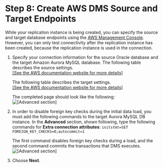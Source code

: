 # Step 8: Create AWS DMS Source and Target Endpoints<a name="chap-rdsoracle2aurora.steps.createsourcetargetendpoints"></a>

While your replication instance is being created, you can specify the source and target database endpoints using the [AWS Management Console](https://console.aws.amazon.com)\. However, you can only test connectivity after the replication instance has been created, because the replication instance is used in the connection\.

1. Specify your connection information for the source Oracle database and the target Amazon Aurora MySQL database\. The following table describes the source settings\.    
[\[See the AWS documentation website for more details\]](http://docs.aws.amazon.com/dms/latest/sbs/chap-rdsoracle2aurora.steps.createsourcetargetendpoints.html)

   The following table describes the target settings\.    
[\[See the AWS documentation website for more details\]](http://docs.aws.amazon.com/dms/latest/sbs/chap-rdsoracle2aurora.steps.createsourcetargetendpoints.html)

   The completed page should look like the following:  
![\[Advanced section\]](http://docs.aws.amazon.com/dms/latest/sbs/images/sbs-rdsor2aurora19.5.png)

1. In order to disable foreign key checks during the initial data load, you must add the following commands to the target Aurora MySQL DB instance\. In the **Advanced** section, shown following, type the following commands for **Extra connection attributes**: `initstmt=SET FOREIGN_KEY_CHECKS=0;autocommit=1` 

   The first command disables foreign key checks during a load, and the second command commits the transactions that DMS executes\.  
![\[Advanced section\]](http://docs.aws.amazon.com/dms/latest/sbs/images/sbs-rdsor2aurora20.png)

1. Choose **Next**\.